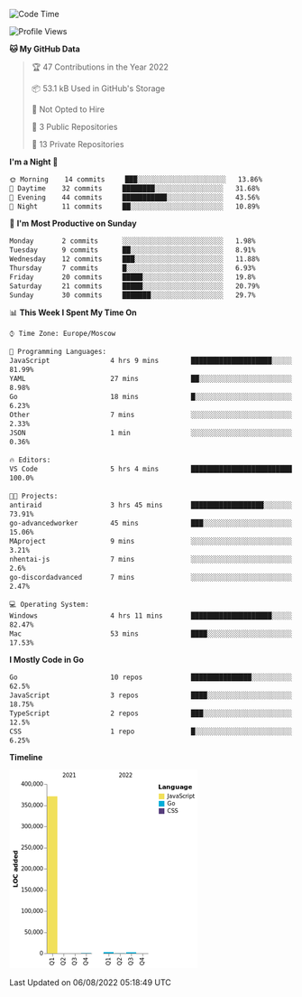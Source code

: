<!--START_SECTION:waka-->
![Code Time](http://img.shields.io/badge/Code%20Time-398%20hrs%2053%20mins-blue)

![Profile Views](http://img.shields.io/badge/Profile%20Views-0-blue)

**🐱 My GitHub Data** 

> 🏆 47 Contributions in the Year 2022
 > 
> 📦 53.1 kB Used in GitHub's Storage 
 > 
> 🚫 Not Opted to Hire
 > 
> 📜 3 Public Repositories 
 > 
> 🔑 13 Private Repositories  
 > 
**I'm a Night 🦉** 

```text
🌞 Morning    14 commits     ███░░░░░░░░░░░░░░░░░░░░░░   13.86% 
🌆 Daytime    32 commits     ████████░░░░░░░░░░░░░░░░░   31.68% 
🌃 Evening    44 commits     ███████████░░░░░░░░░░░░░░   43.56% 
🌙 Night      11 commits     ██░░░░░░░░░░░░░░░░░░░░░░░   10.89%

```
📅 **I'm Most Productive on Sunday** 

```text
Monday       2 commits      ░░░░░░░░░░░░░░░░░░░░░░░░░   1.98% 
Tuesday      9 commits      ██░░░░░░░░░░░░░░░░░░░░░░░   8.91% 
Wednesday    12 commits     ███░░░░░░░░░░░░░░░░░░░░░░   11.88% 
Thursday     7 commits      █░░░░░░░░░░░░░░░░░░░░░░░░   6.93% 
Friday       20 commits     █████░░░░░░░░░░░░░░░░░░░░   19.8% 
Saturday     21 commits     █████░░░░░░░░░░░░░░░░░░░░   20.79% 
Sunday       30 commits     ███████░░░░░░░░░░░░░░░░░░   29.7%

```


📊 **This Week I Spent My Time On** 

```text
⌚︎ Time Zone: Europe/Moscow

💬 Programming Languages: 
JavaScript               4 hrs 9 mins        ████████████████████░░░░░   81.99% 
YAML                     27 mins             ██░░░░░░░░░░░░░░░░░░░░░░░   8.98% 
Go                       18 mins             █░░░░░░░░░░░░░░░░░░░░░░░░   6.23% 
Other                    7 mins              ░░░░░░░░░░░░░░░░░░░░░░░░░   2.33% 
JSON                     1 min               ░░░░░░░░░░░░░░░░░░░░░░░░░   0.36%

🔥 Editors: 
VS Code                  5 hrs 4 mins        █████████████████████████   100.0%

🐱‍💻 Projects: 
antiraid                 3 hrs 45 mins       ██████████████████░░░░░░░   73.91% 
go-advancedworker        45 mins             ███░░░░░░░░░░░░░░░░░░░░░░   15.06% 
MAproject                9 mins              ░░░░░░░░░░░░░░░░░░░░░░░░░   3.21% 
nhentai-js               7 mins              ░░░░░░░░░░░░░░░░░░░░░░░░░   2.6% 
go-discordadvanced       7 mins              ░░░░░░░░░░░░░░░░░░░░░░░░░   2.47%

💻 Operating System: 
Windows                  4 hrs 11 mins       ████████████████████░░░░░   82.47% 
Mac                      53 mins             ████░░░░░░░░░░░░░░░░░░░░░   17.53%

```

**I Mostly Code in Go** 

```text
Go                       10 repos            ███████████████░░░░░░░░░░   62.5% 
JavaScript               3 repos             ████░░░░░░░░░░░░░░░░░░░░░   18.75% 
TypeScript               2 repos             ███░░░░░░░░░░░░░░░░░░░░░░   12.5% 
CSS                      1 repo              █░░░░░░░░░░░░░░░░░░░░░░░░   6.25%

```


**Timeline**

![Chart not found](https://raw.githubusercontent.com/jeezft/jeezft/main/charts/bar_graph.png) 


 Last Updated on 06/08/2022 05:18:49 UTC
<!--END_SECTION:waka-->
